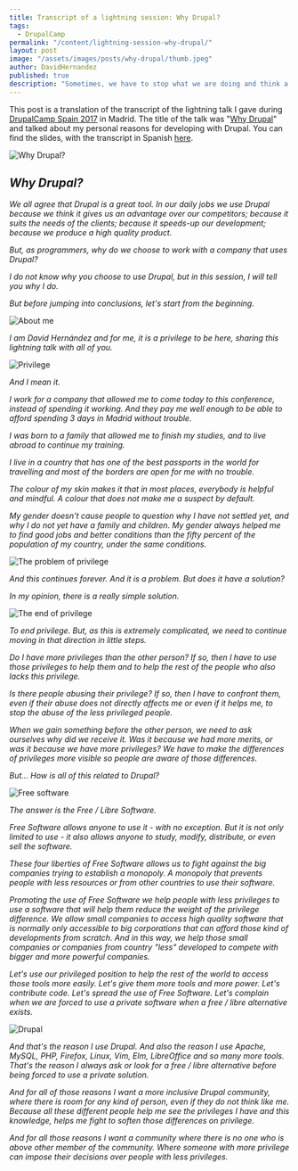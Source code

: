 ```yaml
---
title: Transcript of a lightning session: Why Drupal?
tags:
  - DrupalCamp
permalink: "/content/lightning-session-why-drupal/"
layout: post
image: "/assets/images/posts/why-drupal/thumb.jpeg"
author: DavidHernandez
published: true
description: "Sometimes, we have to stop what we are doing and think a little of why we do it."
---
```

This post is a translation of the transcript of the lightning talk I gave during [DrupalCamp Spain 2017](https://2017.drupalcamp.es/) in Madrid. The title of the talk was "[Why Drupal](https://2017.drupalcamp.es/sessions/why-drupal-davidbaltha)" and talked about my personal reasons for developing with Drupal. You can find the slides, with the transcript in Spanish [here](http://slides.com/david_hernandez/why-drupal/).

![Why Drupal?](/assets/images/posts/why-drupal/why-drupal.png)

## *Why Drupal?*

*We all agree that Drupal is a great tool. In our daily jobs we use Drupal because we think it gives us an advantage over our competitors; because it suits the needs of the clients; because it speeds-up our development; because we produce a high quality product.*

*But, as programmers, why do we choose to work with a company that uses Drupal?*

*I do not know why you choose to use Drupal, but in this session, I will tell you why I do.*

*But before jumping into conclusions, let's start from the beginning.*

![About me](/assets/images/posts/why-drupal/about-me.png)

*I am David Hernández and for me, it is a privilege to be here, sharing this lightning talk with all of you.*

![Privilege](/assets/images/posts/why-drupal/priviledge.png)

*And I mean it.*

*I work for a company that allowed me to come today to this conference, instead of spending it working. And they pay me well enough to be able to afford spending 3 days in Madrid without trouble.*

*I was born to a family that allowed me to finish my studies, and to live abroad to continue my training.*

*I live in a country that has one of the best passports in the world for travelling and most of the borders are open for me with no trouble.*

*The colour of my skin makes it that in most places, everybody is helpful and mindful. A colour that does not make me a suspect by default.*

*My gender doesn't cause people to question why I have not settled yet, and why I do not yet have a family and children. My gender always helped me to find good jobs and better conditions than the fifty percent of the population of my country, under the same conditions.*

![The problem of privilege](/assets/images/posts/why-drupal/problem-of-priviledge.png)

*And this continues forever. And it is a problem. But does it have a solution?*

*In my opinion, there is a really simple solution.*

![The end of privilege](/assets/images/posts/why-drupal/end-of-priviledge.png)

*To end privilege. But, as this is extremely complicated, we need to continue moving in that direction in little steps.*

*Do I have more privileges than the other person? If so, then I have to use those privileges to help them and to help the rest of the people who also lacks this privilege.*

*Is there people abusing their privilege? If so, then I have to confront them, even if their abuse does not directly affects me or even if it helps me, to stop the abuse of the less privileged people.*

*When we gain something before the other person, we need to ask ourselves why did we receive it. Was it because we had more merits, or was it because we have more privileges? We have to make the differences of privileges more visible so people are aware of those differences.*

*But... How is all of this related to Drupal?*

![Free software](/assets/images/posts/why-drupal/free-software.png)

*The answer is the Free / Libre Software.*

*Free Software allows anyone to use it - with no exception. But it is not only limited to use - it also allows anyone to study, modify, distribute, or even sell the software.*

*These four liberties of Free Software allows us to fight against the big companies trying to establish a monopoly. A monopoly that prevents people with less resources or from other countries to use their software.*

*Promoting the use of Free Software we help people with less privileges to use a software that will help them reduce the weight of the privilege difference. We allow small companies to access high quality software that is normally only accessible to big corporations that can afford those kind of developments from scratch. And in this way, we help those small companies or companies from country "less" developed to compete with bigger and more powerful companies.*

*Let's use our privileged position to help the rest of the world to access those tools more easily. Let's give them more tools and more power. Let's contribute code. Let's spread the use of Free Software. Let's complain when we are forced to use a private software when a free / libre alternative exists.*

![Drupal](/assets/images/posts/why-drupal/drupal.png)

*And that's the reason I use Drupal. And also the reason I use Apache, MySQL, PHP, Firefox, Linux, Vim, Elm, LibreOffice and so many more tools. That's the reason I always ask or look for a free / libre alternative before being forced to use a private solution.*

*And for all of those reasons I want a more inclusive Drupal community, where there is room for any kind of person, even if they do not think like me. Because all these different people help me see the privileges I have and this knowledge, helps me fight to soften those differences on privilege.*

*And for all those reasons I want a community where there is no one who is above other member of the community. Where someone with more privilege can impose their decisions over people with less privileges.*
